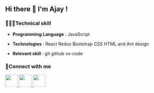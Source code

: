 ## Hi there 👋 I'm Ajay !


### 🧑🏽‍💻Technical skill

- **Programming Language**  : JavaScript
 
- **Technologies** :  React Redux Bootstrap CSS HTML and Ant design

- **Relevant skill** : git github vs-code

### 💛Connect with me

<a href="https://www.linkedin.com/in/ajaykumarjha06/">
   <img src="https://img.icons8.com/color/344/linkedin-circled--v1.png" height="40px" width="40px">
</a>

<a href="https://twitter.com/Ajay_Kumar__01">
   <img src="https://img.icons8.com/color/344/twitter--v1.png" height="40px" width="40px">
</a>

<a href="https://www.instagram.com/nayan_jha__/">
   <img src="https://img.icons8.com/color/344/instagram-new--v1.png" height="40px" width="40px">
</a>





